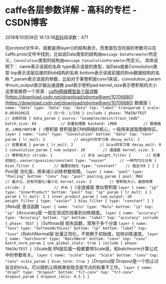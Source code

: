 
# caffe各层参数详解 - 高科的专栏 - CSDN博客

2018年10月08日 16:13:18[高科](https://me.csdn.net/pbymw8iwm)阅读数：471


在prototxt文件中，层都是用layer{}的结构表示，而里面包含的层的参数可以在caffe.proto文件中找到，比如说Data类型的结构由`message DataParameter`所定义，`Convolution`类型的结构由`message ConvolutionParameter`所定义。
具体说明下：
name表示该层的名称
type表示该层的类型，如Data或者Convolution类型
top表示该层后接的Blob结构的名称
bottom表示该层前接的Blob数据结构的名称
*_param表示该层的参数，比如对于某卷积层conv1来说，convolution_param中num_output表示输出通道数
pad表示卷积pad
kernel_size表示卷积核的大小
这里我推荐一个资源：[caffe网络模型各个层详解](https://download.csdn.net/download/pbymw8iwm/10706680)
[https://download.csdn.net/download/pbymw8iwm/10706680](https://download.csdn.net/download/pbymw8iwm/10706680)
数据层
`{
  name: "data"
  type: "Data"
  top: "data"
  top: "label"
  transparam {
    scale: 0.003920625        // 归一化：1/256
  }
  include {
    phase: TRAIN/TEST         // 训练阶段
  }
  data_param {
    source: "examples/mnist/train_lmdb"
    batch_size: 64           // 批量处理数
    backend: LMDB            // 数据格式，LMDB/HDF5等
  }
}`卷积层
卷积层是CNN网络的核心，一般用来提取图像特征。
`layer {
  name: "conv"
  type: "Convolution"
  bottom: "data"
  top: "conv"
  param {
    lr_mult: 1             // weight的学习率
    decay_mult: 1          // 权重衰减
  }
  param {
    lr_mult: 2            // bias的学习率
    decay_mult: 0
  }
  convolution_param {
    num_output: 20        // 通道数
    kernel_size: 5        // 卷积核大小
    stride: 1             // 步长
    weight_filter {       // 权重初始化，xavier/guassion/constant
      type: "xavier"      // 一种均匀化分布
    }
    bias_filter {         // 偏置初始化
      type: "constant"    // 值全为0
    }
  }
}`
Pool层
池化层，用来减小训练参数规模。
`layer {
  name: "pool"
  type: "Pooling"
  bottom: "conv"
  top: "pool"
  pooling_param {
    pool: MAX             // 最大化，还有均值化/最小化
    kernel_size: 2        // 卷积核大小，缩放效果
    stride: 2             // 步长
  }
}`全连接层
类似卷积层
`layer {
  name: "ip"
  type: "InnerProduct"
  bottom: "pool"
  top: "ip"
  param {
    lr_mult: 1
  }
  param {
    lr_mult: 2
  }
  inner_product_param {
    num_output: 10
    weight_filter {
      type: "xavier"
    }
    bias_filter {
      type: "constant"
    }
  }
}`Relu层
激活函数
`layer {
  name: "relu"
  type: "Relu"
  bottom: "ip"
  top: "ip"
}`Accuracy层
一般在测试阶段看到训练精度。
`layer {
  name: "accuracy"
  type: "Accuracy"
  bottom: "ip"
  bottom: "label"
  top: "accuracy"
  include {
    phase: TEST
  }
}`Softmax层
损失函数，常用于多个分类
`layer {
  name: "loss"
  type: "SoftmaxWithLoss"
  bottom: "ip"
  bottom: "label"
  top: "loss"
}`BatchNormal层
批量正则化，不依赖于初始值，加快训练速度。
`layer {
  name: "batchnorm"
  type: "BatchNorm"
  bottom: "conv"
  top: "conv"
  batch_norm_param {
    use_global_stats: true
  }
  include {
    phase: TRAIN/TEST
  }
}`Scale层
BN层后面一般都要带Scale层，和batchnorm计算公式中的参数有关。
`layer {
  name: "scale"
  type: "Scale"
  bottom: "conv"
  top: "conv"
  scale_param {
    bias_term: true
  }
}`Dropout层
Dropout是一个防止过拟合的trick。可以随机让网络某些隐含层节点的权重不工作。
`layer {
  name: "drop7"
  type: "Dropout"
  bottom: "fc7-conv"
  top: "fc7-conv"
  dropout_param {
    dropout_ratio: 0.5
  }
}`


